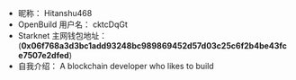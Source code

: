 - 昵称： Hitanshu468
- OpenBuild 用户名：  cktcDqGt
- Starknet 主网钱包地址：  (**0x06f768a3d3bc1add93248bc989869452d57d03c25c6f2b4be43fce7507e2dfed**)
- 自我介绍：  A blockchain developer who likes to build

